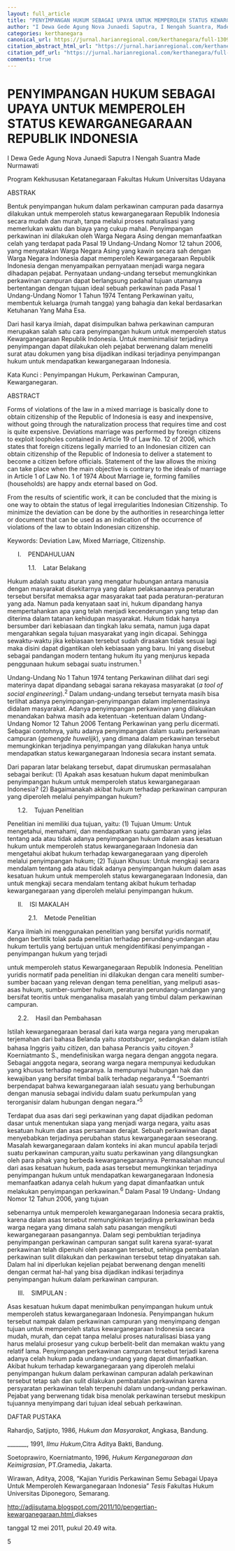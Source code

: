 ```yaml
---
layout: full_article
title: "PENYIMPANGAN HUKUM SEBAGAI UPAYA UNTUK MEMPEROLEH STATUS KEWARGANEGARAAN REPUBLIK INDONESIA"
author: "I Dewa Gede Agung Nova Junaedi Saputra, I Nengah Suantra, Made Nurmawati"
categories: kerthanegara
canonical_url: https://jurnal.harianregional.com/kerthanegara/full-13092 
citation_abstract_html_url: "https://jurnal.harianregional.com/kerthanegara/id-13092"
citation_pdf_url: "https://jurnal.harianregional.com/kerthanegara/full-13092"  
comments: true
---
```


<a name="caption1"></a>
<h1><a name="bookmark0"></a><span class="font6"><a name="bookmark1"></a>PENYIMPANGAN HUKUM SEBAGAI UPAYA UNTUK MEMPEROLEH STATUS KEWARGANEGARAAN REPUBLIK INDONESIA</span></h1>
<p><span class="font5">I Dewa Gede Agung Nova Junaedi Saputra I Nengah Suantra Made Nurmawati</span></p>
<p><span class="font5">Program Kekhususan Ketatanegaraan Fakultas Hukum Universitas Udayana</span></p>
<p><span class="font5">ABSTRAK</span></p>
<p><span class="font5">Bentuk penyimpangan hukum dalam perkawinan campuran pada dasarnya dilakukan untuk memperoleh status kewarganegaraan Republik Indonesia secara mudah dan murah, tanpa melalui proses naturalisasi yang memerlukan waktu dan biaya yang cukup mahal. Penyimpangan perkawinan ini dilakukan oleh Warga Negara Asing dengan memanfaatkan celah yang terdapat pada Pasal 19 Undang-Undang Nomor 12 tahun 2006, yang menyatakan Warga Negara Asing yang kawin secara sah dengan Warga Negara Indonesia dapat memperoleh Kewarganegaraan Republik Indonesia dengan menyampaikan pernyataan menjadi warga negara dihadapan pejabat. Pernyataan undang-undang tersebut memungkinkan perkawinan campuran dapat berlangsung padahal tujuan utamanya bertentangan dengan tujuan ideal sebuah perkawinan pada Pasal 1 Undang-Undang Nomor 1 Tahun 1974 Tentang Perkawinan yaitu, membentuk keluarga (rumah tangga) yang bahagia dan kekal berdasarkan Ketuhanan Yang Maha Esa.</span></p>
<p><span class="font5">Dari hasil karya ilmiah, dapat disimpulkan bahwa perkawinan campuran merupakan salah satu cara penyimpangan hukum untuk memperoleh status Kewarganegaraan Republik Indonesia. Untuk meminimalisir terjadinya penyimpangan dapat dilakukan oleh pejabat berwenang dalam meneliti surat atau dokumen yang bisa dijadikan indikasi terjadinya penyimpangan hukum untuk mendapatkan kewarganegaraan Indonesia.</span></p>
<p><span class="font5">Kata Kunci : Penyimpangan Hukum, Perkawinan Campuran, Kewarganegaran.</span></p>
<p><span class="font5">ABSTRACT</span></p>
<p><span class="font5">Forms of violations of the law in a mixed marriage is basically done to obtain citizenship of the Republic of Indonesia is easy and inexpensive, without going through the naturalization process that requires time and cost is quite expensive. Deviations marriage was performed by foreign citizens to exploit loopholes contained in Article 19 of Law No. 12 of 2006, which states that foreign citizens legally married to an Indonesian citizen can obtain citizenship of the Republic of Indonesia to deliver a statement to become a citizen before officials. Statement of the law allows the mixing can take place when the main objective is contrary to the ideals of marriage in Article 1 of Law No. 1 of 1974 About Marriage ie, forming families (households) are happy andx eternal based on God.</span></p>
<p><span class="font5">From the results of scientific work, it can be concluded that the mixing is one way to obtain the status of legal irregularities Indonesian Citizenship. To minimize the deviation can be done by the authorities in researchinga letter or document that can be used as an indication of the occurrence of violations of the law to obtain Indonesian citizenship.</span></p>
<p><span class="font5">Keywords: Deviation Law, Mixed Marriage, Citizenship.</span></p>
<ul style="list-style:none;"><li>
<p><span class="font5">I. &nbsp;&nbsp;&nbsp;PENDAHULUAN</span></p>
<ul style="list-style:none;">
<li>
<p><span class="font5">1.1. &nbsp;&nbsp;&nbsp;Latar Belakang</span></p></li></ul></li></ul>
<p><span class="font5">Hukum adalah suatu aturan yang mengatur hubungan antara manusia dengan masyarakat disekitarnya yang dalam pelaksanaannya peraturan tersebut bersifat memaksa agar masyarakat taat pada peraturan-peraturan yang ada. Namun pada kenyataan saat ini, hukum dipandang hanya mempertahankan apa yang telah menjadi kecenderungan yang tetap dan diterima dalam tatanan kehidupan masyarakat. Hukum tidak hanya bersumber dari kebiasaan dan tingkah laku semata, namun juga dapat mengarahkan segala tujuan masyarakat yang ingin dicapai. Sehingga sewaktu-waktu jika kebiasaan tersebut sudah dirasakan tidak sesuai lagi maka disini dapat digantikan oleh kebiasaan yang baru. Ini yang disebut sebagai pandangan modern tentang hukum itu yang menjurus kepada penggunaan hukum sebagai suatu instrumen.<sup>1</sup></span></p>
<p><span class="font5">Undang-Undang No 1 Tahun 1974 tentang Perkawinan dilihat dari segi materinya dapat dipandang sebagai sarana rekayasa masyarakat (</span><span class="font5" style="font-style:italic;">a tool of social engineering</span><span class="font5">).<sup>2</sup> Dalam undang-undang tersebut ternyata masih bisa terlihat adanya penyimpangan-penyimpangan dalam implementasinya didalam masyarakat. Adanya penyimpangan perkawinan yang dilakukan menandakan bahwa masih ada ketentuan -ketentuan dalam Undang-Undang Nomor 12 Tahun 2006 Tentang Perkawinan yang perlu dicermati. Sebagai contohnya, yaitu adanya penyimpangan dalam suatu perkawinan campuran (</span><span class="font5" style="font-style:italic;">gemengde huwelijk</span><span class="font5">), yang dimana dalam perkawinan tersebut memungkinkan terjadinya penyimpangan yang dilakukan hanya untuk mendapatkan status kewarganegaraan Indonesia secara instant semata.</span></p>
<p><span class="font5">Dari paparan latar belakang tersebut, dapat dirumuskan permasalahan sebagai berikut: (1) Apakah asas kesatuan hukum dapat menimbulkan penyimpangan hukum untuk memperoleh status kewarganegaraan Indonesia? (2) Bagaimanakah akibat hukum terhadap perkawinan campuran yang diperoleh melalui penyimpangan hukum?</span></p>
<ul style="list-style:none;"><li>
<p><span class="font5">1.2. &nbsp;&nbsp;&nbsp;Tujuan Penelitian</span></p></li></ul>
<p><span class="font5">Penelitian ini memiliki dua tujuan, yaitu: (1) Tujuan Umum: Untuk mengetahui, memahami, dan mendapatkan suatu gambaran yang jelas tentang ada atau tidak adanya penyimpangan hukum dalam asas kesatuan hukum untuk memperoleh status kewarganegaraan Indonesia dan mengetahui akibat hukum terhadap kewarganegaraan yang diperoleh melalui penyimpangan hukum; (2) Tujuan Khusus: Untuk mengkaji secara mendalam tentang ada atau tidak adanya penyimpangan hukum dalam asas kesatuan hukum untuk memperoleh status kewarganegaraan Indonesia, dan untuk mengkaji secara mendalam tentang akibat hukum terhadap kewarganegaraan yang diperoleh melalui penyimpangan hukum.</span></p>
<ul style="list-style:none;"><li>
<p><span class="font5">II. &nbsp;&nbsp;&nbsp;ISI MAKALAH</span></p>
<ul style="list-style:none;">
<li>
<p><span class="font5">2.1. &nbsp;&nbsp;&nbsp;Metode Penelitian</span></p></li></ul></li></ul>
<p><span class="font5">Karya ilmiah ini menggunakan penelitian yang bersifat yuridis normatif, dengan bertitik tolak pada penelitian terhadap perundang-undangan atau hukum tertulis yang bertujuan untuk mengidentifikasi penyimpangan - penyimpangan hukum yang terjadi</span></p>
<p><span class="font5">untuk memperoleh status Kewarganegaraan Republik Indonesia. Penelitian yuridis normatif pada penelitian ini dilakukan dengan cara meneliti sumber-sumber bacaan yang relevan dengan tema penelitian, yang meliputi asas-asas hukum, sumber-sumber hukum, peraturan perundang-undangan yang bersifat teoritis untuk menganalisa masalah yang timbul dalam perkawinan campuran.</span></p>
<ul style="list-style:none;"><li>
<p><span class="font5">2.2. &nbsp;&nbsp;&nbsp;Hasil dan Pembahasan</span></p></li></ul>
<p><span class="font5">Istilah kewarganegaraan berasal dari kata warga negara yang merupakan terjemahan dari bahasa Belanda yaitu </span><span class="font5" style="font-style:italic;">staatsburger</span><span class="font5">, sedangkan dalam istilah bahasa Inggris yaitu </span><span class="font5" style="font-style:italic;">citizen</span><span class="font5">, dan bahasa Perancis yaitu </span><span class="font5" style="font-style:italic;">citoyen.<sup>3</sup></span><span class="font5"> Koerniatmanto S., mendefinisikan warga negara dengan anggota negara. Sebagai anggota negara, seorang warga negara mempunyai kedudukan yang khusus terhadap negaranya. Ia mempunyai hubungan hak dan kewajiban yang bersifat timbal balik terhadap negaranya.<sup>4 </sup>“Soemantri berpendapat bahwa kewarganegaraan ialah sesuatu yang berhubungan dengan manusia sebagai individu dalam suatu perkumpulan yang terorganisir dalam hubungan dengan negara.”<sup>5</sup></span></p>
<p><span class="font5">Terdapat dua asas dari segi perkawinan yang dapat dijadikan pedoman dasar untuk menentukan siapa yang menjadi warga negara, yaitu asas kesatuan hukum dan asas persamaan derajat. Sebuah perkawinan dapat menyebabkan terjadinya perubahan status kewarganegaraan seseorang. Masalah kewarganegaraan dalam konteks ini akan muncul apabila terjadi suatu perkawinan campuran,yaitu suatu perkawinan yang dilangsungkan oleh para pihak yang berbeda kewarganegaraannya. Permasalahan muncul dari asas kesatuan hukum, pada asas tersebut memungkinkan terjadinya penyimpangan hukum untuk mendapatkan kewarganegaraan Indonesia memanfaatkan adanya celah hukum yang dapat dimanfaatkan untuk melakukan penyimpangan perkawinan.<sup>6</sup> Dalam Pasal 19 Undang- Undang Nomor 12 Tahun 2006, yang tujuan</span></p>
<p><span class="font5">sebenarnya untuk memperoleh kewarganegaraan Indonesia secara praktis, karena dalam asas tersebut memungkinkan terjadinya perkawinan beda warga negara yang dimana salah satu pasangan mengikuti kewarganegaraan pasangannya. Dalam segi pembuktian terjadinya penyimpangan perkawinan campuran sangat sulit karena syarat-syarat perkawinan telah dipenuhi oleh pasangan tersebut, sehingga pembatalan perkawinan sulit dilakukan dan perkawinan tersebut tetap dinyatakan sah. Dalam hal ini diperlukan kejelian pejabat berwenang dengan meneliti dengan cermat hal-hal yang bisa dijadikan indikasi terjadinya penyimpangan hukum dalam perkawinan campuran.</span></p>
<ul style="list-style:none;"><li>
<p><span class="font5">III. &nbsp;&nbsp;&nbsp;SIMPULAN :</span></p></li></ul>
<p><span class="font5">Asas kesatuan hukum dapat menimbulkan penyimpangan hukum untuk memperoleh status kewarganegaraan Indonesia. Penyimpangan hukum tersebut nampak dalam perkawinan campuran yang menyimpang dengan tujuan untuk memperoleh status kewarganegaraan Indonesia secara mudah, murah, dan cepat tanpa melalui proses naturalisasi biasa yang harus melalui prosesur yang cukup berbelit-belit dan memakan waktu yang relatif lama. Penyimpangan perkawinan campuran tersebut terjadi karena adanya celah hukum pada undang-undang yang dapat dimanfaatkan. Akibat hukum terhadap kewarganegaraan yang diperoleh melalui penyimpangan hukum dalam perkawinan campuran adalah perkawinan tersebut tetap sah dan sulit dilakukan pembatalan perkawinan karena persyaratan perkawinan telah terpenuhi dalam undang-undang perkawinan. Pejabat yang berwenang tidak bisa menolak perkawinan tersebut meskipun tujuannya menyimpang dari tujuan ideal sebuah perkawinan.</span></p>
<p><span class="font5">DAFTAR PUSTAKA</span></p>
<p><span class="font5">Rahardjo, Satjipto, 1986, </span><span class="font5" style="font-style:italic;">Hukum dan Masyarakat</span><span class="font5">, Angkasa, Bandung.</span></p>
<p><span class="font5">_______, 1991, </span><span class="font5" style="font-style:italic;">Ilmu Hukum</span><span class="font5">,Citra Aditya Bakti, Bandung.</span></p>
<p><span class="font5">Soetoprawiro, Koerniatmanto, 1996, </span><span class="font5" style="font-style:italic;">Hukum Kerganegaraan dan Keimigrasian</span><span class="font5">, PT.Gramedia, Jakarta.</span></p>
<p><span class="font5">Wirawan, Aditya, 2008, “Kajian Yuridis Perkawinan Semu Sebagai Upaya Untuk Memperoleh Kewarganegaraan Indonesia” </span><span class="font5" style="font-style:italic;">Tesis</span><span class="font5"> Fakultas Hukum Universitas Diponegoro</span><span class="font5" style="font-style:italic;">,</span><span class="font5"> Semarang.</span></p>
<p><a href="http://adjisutama.blogspot.com/2011/10/pengertian-kewarganegaraan.html"><span class="font5" style="text-decoration:underline;">http://adjisutama.blogspot.com/2011/10/pengertian-kewarganegaraan.html</span><span class="font5">,</span></a><span class="font5">diakses</span></p>
<p><span class="font5">tanggal 12 mei 2011, pukul 20.49 wita.</span></p>
<p><span class="font2">5</span></p>